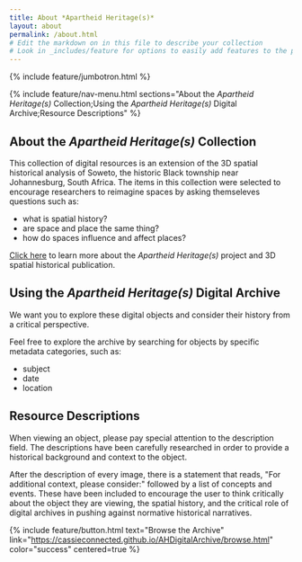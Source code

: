 ```yaml
---
title: About *Apartheid Heritage(s)*
layout: about
permalink: /about.html
# Edit the markdown on in this file to describe your collection
# Look in _includes/feature for options to easily add features to the page
---
```


{% include feature/jumbotron.html %}

{% include feature/nav-menu.html sections="About the *Apartheid Heritage(s)* Collection;Using the *Apartheid Heritage(s)* Digital Archive;Resource Descriptions" %}

## About the *Apartheid Heritage(s)* Collection

This collection of digital resources is an extension of the 3D spatial historical analysis of Soweto, the historic Black township near Johannesburg, South Africa.
The items in this collection were selected to encourage researchers to reimagine spaces by asking themseleves questions such as: 

- what is spatial history?
- are space and place the same thing?
- how do spaces influence and affect places?

[Click here](https://apartheidheritages.org/) to learn more about the *Apartheid Heritage(s)* project and 3D spatial historical publication.

## Using the *Apartheid Heritage(s)* Digital Archive

We want you to explore these digital objects and consider their history from a critical perspective. 

Feel free to explore the archive by searching for objects by specific metadata categories, such as:

- subject
- date
- location

## Resource Descriptions

When viewing an object, please pay special attention to the description field. The descriptions have been carefully researched in order to provide a historical background and context to the object. 

After the description of every image, there is a statement that reads, "For additional context, please consider:" followed by a list of concepts and events. These have been included to encourage the user to think critically about the object they are viewing, the spatial history, and the critical role of digital archives in pushing against normative historical narratives.



{% include feature/button.html text="Browse the Archive" link="https://cassieconnected.github.io/AHDigitalArchive/browse.html" color="success" centered=true %}
  


